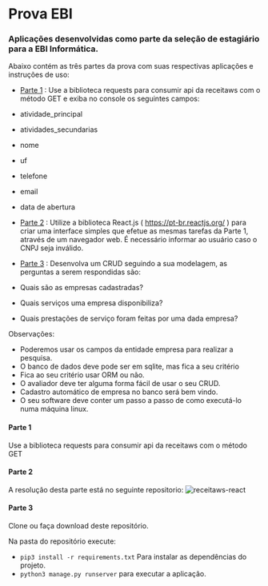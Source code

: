 # Prova EBI

### Aplicações desenvolvidas como parte da seleção de estagiário para a EBI Informática.

Abaixo contém as três partes da prova com suas respectivas aplicações e instruções de uso:

- [Parte 1](https://github.com/LeonardoFurtado/prova-ebi/blob/master/README.md#parte-1) : 
Use a biblioteca requests para consumir api da receitaws com o método GET  e exiba no console os seguintes campos:

- atividade_principal
- atividades_secundarias
- nome
- uf
- telefone
- email
- data de abertura

- [Parte 2](https://github.com/LeonardoFurtado/prova-ebi/blob/master/README.md#parte-2) : 
Utilize a biblioteca React.js ( https://pt-br.reactjs.org/ ) para criar uma interface simples que efetue as mesmas tarefas da Parte 1, através de um navegador web. É necessário informar ao usuário caso o CNPJ seja inválido.

- [Parte 3](https://github.com/LeonardoFurtado/prova-ebi/blob/master/README.md#parte-3) : 
Desenvolva um CRUD seguindo a sua modelagem, as perguntas a serem respondidas são:

- Quais são as empresas cadastradas?
- Quais serviços uma empresa disponibiliza? 
- Quais prestações de serviço foram feitas por uma dada empresa?


Observações:

- Poderemos usar os campos da entidade empresa para realizar a pesquisa.
- O banco de dados deve pode ser em sqlite, mas fica a seu critério
- Fica ao seu critério usar ORM ou não.
- O avaliador deve ter alguma forma fácil de usar o seu CRUD.
- Cadastro automático de empresa no banco será bem vindo.
- O seu software deve conter um passo a passo de como executá-lo numa máquina linux.


#### Parte 1

Use a biblioteca requests para consumir api da receitaws com o método GET

#### Parte 2


A resolução desta parte está no seguinte repositorio: ![receitaws-react](https://github.com/LeonardoFurtado/receitaws-react)

#### Parte 3


Clone ou faça download deste repositório.

Na pasta do repositório execute:
- `pip3 install -r requirements.txt` Para instalar as dependências do projeto.
- `python3 manage.py runserver` para executar a aplicação.

